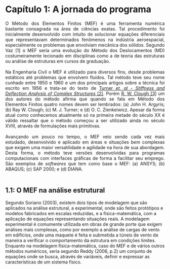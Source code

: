 <h1> Capítulo 1: A jornada do programa </h1>

<p align="justify"> O Método dos Elementos Finitos (MEF) é uma ferramenta numérica bastante consagrada na área de ciências exatas. Tal procedimento foi inicialmente desenvolvido com intuito de solucionar equações diferenciais que representavam determinados fenômenos na indústria aeroespacial, especialmente os problemas que envolviam mecânica dos sólidos. Segundo Vaz [1] o MEF seria uma evolução do Método dos Deslocamentos (MD) costumeiramente lecionado em disciplinas como a de teoria das estruturas ou análise de estruturas em cursos de graduação. <br>
<br>  
Na Engenharia Civil o MEF é utilizado para diversos fins, desde problemas estáticos até problemas que envolvem fluídos. Tal método teve seu nome cunhado entre 1950 e 1960 e um dos principais artigos sobre a técnica foi escrito em 1956 e trata-se do texto de <a  href="https://arc.aiaa.org/doi/abs/10.2514/8.3664?journalcode=jans&"> Turner <i>et. al - Stiffness and Deflection Analysis of Complex Structures</i> [2]</a>. Porém <a href="https://onlinelibrary.wiley.com/doi/abs/10.1002/nme.962"> R. W. Clough [3]</a> um dos autores do método afirma que quando se fala em Método dos Elementos Finitos quatro nomes devem ser lembrados: (a) John H. Argyris; (b) Ray W. Clough; (c) M. J. Turner; e (d) O. C. Zienkeiwicz. Apesar da forma atual como conhecemos atualmente só na primeira metade do século XX é válido ressaltar que o método começou a ser utilizado ainda no século XVIII, através de formulações mais primitivas. <br>
<br>
Avançando um pouco no tempo, o MEF veio sendo cada vez mais estudado, desenvolvido e aplicado em áreas e situações bem complexas que exigem uma maior versatilidade e agilidade na hora de sua abordagem. Desta forma, o método teve versões desenvolvidas para programas computacionais com interfaces gráficas de forma a facilitar seu emprego. São exemplos de <i>softwares</i> que tem como base o MEF: (a) ANSYS; (b) ABAQUS; (c) SAP 2000; e (d) DIANA. <br>
<br>

<h2> 1.1: O MEF na análise estrutural </h2>
Segundo Soriano (2003), existem dois tipos de modelagem que são aplicados na análise estrutural, a experimental, onde são feitos protótipos e modelos fabricados em escalas reduzidas, e a física-matemática, com a aplicação de equações representando situações reais.
A modelagem experimental é comumente utilizada em obras de grande porte que exigem análises mais complexas, como por exemplo a análise de cargas de vento em edifícios, onde uma maquete é feita e submetida a túneis de vento de maneira a verificar o comportamento da estrutura em condições limites.
Enquanto na modelagem física-matemática, caso do MEF e de vários outros métodos numéricos, seria segundo Reddy (2006, p.2) um conjunto de equações onde se busca, através de variáveis, definir e expressar as características de um sistema físico.
</p>
